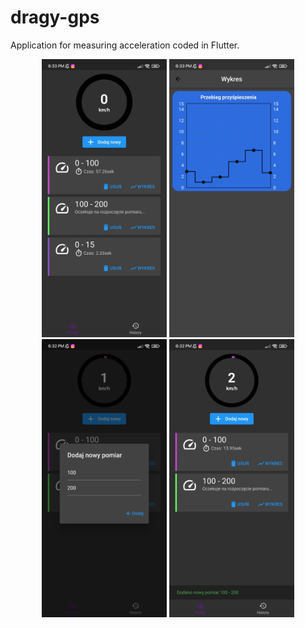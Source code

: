 # dragy-gps
Application for measuring acceleration coded in Flutter.

<p align="center">
  <img src="https://github.com/m4rc1nn/dragy-gps/blob/main/github_images/0.jpg" width="200">
  <img src="https://github.com/m4rc1nn/dragy-gps/blob/main/github_images/1.jpg" width="200">
  <img src="https://github.com/m4rc1nn/dragy-gps/blob/main/github_images/2.jpg" width="200">
  <img src="https://github.com/m4rc1nn/dragy-gps/blob/main/github_images/3.jpg" width="200">
</p>
